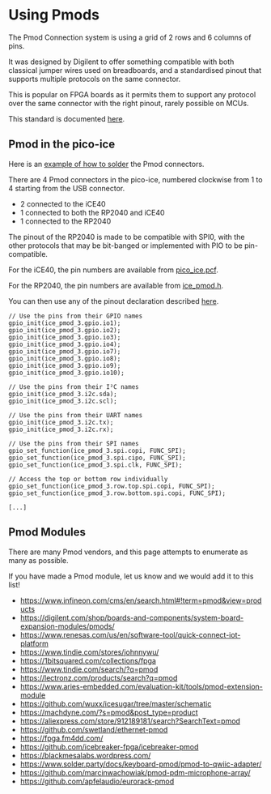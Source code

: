 # Using Pmods

The Pmod Connection system is using a grid of 2 rows and 6 columns of pins.

It was designed by Digilent to offer something compatible with both classical jumper wires used on breadboards,
and a standardised pinout that supports multiple protocols on the same connector.

This is popular on FPGA boards as it permits them to support any protocol over
the same connector with the right pinout, rarely possible on MCUs.

This standard is documented [here](https://reference.digilentinc.com/_media/reference/pmod/pmodoledrgb/pmodoledrgb_sch.pdf).

## Pmod in the pico-ice

Here is an [example of how to solder](md_getting__started.html#autotoc_md2) the Pmod connectors.

There are 4 Pmod connectors in the pico-ice, numbered clockwise from 1 to 4 starting from the USB connector.

- 2 connected to the iCE40
- 1 connected to both the RP2040 and iCE40
- 1 connected to the RP2040

The pinout of the RP2040 is made to be compatible with SPI0,
with the other protocols that may be bit-banged or implemented with PIO to be pin-compatible.

For the iCE40, the pin numbers are available from
[pico_ice.pcf](https://github.com/tinyvision-ai-inc/pico-ice-sdk/blob/main/rtl/pico_ice.pcf).

For the RP2040, the pin numbers are available from
[ice_pmod.h](https://github.com/tinyvision-ai-inc/pico-ice-sdk/blob/main/include/ice_pmod.h).

You can then use any of the pinout declaration described
[here](https://github.com/tinyvision-ai-inc/pico-ice-sdk/blob/main/include/pmod.h).

    // Use the pins from their GPIO names
    gpio_init(ice_pmod_3.gpio.io1);
    gpio_init(ice_pmod_3.gpio.io2);
    gpio_init(ice_pmod_3.gpio.io3);
    gpio_init(ice_pmod_3.gpio.io4);
    gpio_init(ice_pmod_3.gpio.io7);
    gpio_init(ice_pmod_3.gpio.io8);
    gpio_init(ice_pmod_3.gpio.io9);
    gpio_init(ice_pmod_3.gpio.io10);

    // Use the pins from their I²C names
    gpio_init(ice_pmod_3.i2c.sda);
    gpio_init(ice_pmod_3.i2c.scl);

    // Use the pins from their UART names
    gpio_init(ice_pmod_3.i2c.tx);
    gpio_init(ice_pmod_3.i2c.rx);

    // Use the pins from their SPI names
    gpio_set_function(ice_pmod_3.spi.copi, FUNC_SPI);
    gpio_set_function(ice_pmod_3.spi.cipo, FUNC_SPI);
    gpio_set_function(ice_pmod_3.spi.clk, FUNC_SPI);

    // Access the top or bottom row individually
    gpio_set_function(ice_pmod_3.row.top.spi.copi, FUNC_SPI);
    gpio_set_function(ice_pmod_3.row.bottom.spi.copi, FUNC_SPI);

    [...]


## Pmod Modules

There are many Pmod vendors, and this page attempts to enumerate as many as possible.

If you have made a Pmod module, let us know and we would add it to this list!

- <https://www.infineon.com/cms/en/search.html#!term=pmod&view=products>
- <https://digilent.com/shop/boards-and-components/system-board-expansion-modules/pmods/>
- <https://www.renesas.com/us/en/software-tool/quick-connect-iot-platform>
- <https://www.tindie.com/stores/johnnywu/>
- <https://1bitsquared.com/collections/fpga>
- <https://www.tindie.com/search/?q=pmod>
- <https://lectronz.com/products/search?q=pmod>
- <https://www.aries-embedded.com/evaluation-kit/tools/pmod-extension-module>
- <https://github.com/wuxx/icesugar/tree/master/schematic>
- <https://machdyne.com/?s=pmod&post_type=product>
- <https://aliexpress.com/store/912189181/search?SearchText=pmod>
- <https://github.com/swetland/ethernet-pmod>
- <https://fpga.fm4dd.com/>
- <https://github.com/icebreaker-fpga/icebreaker-pmod>
- <https://blackmesalabs.wordpress.com/>
- <https://www.solder.party/docs/keyboard-pmod/pmod-to-qwiic-adapter/>
- <https://github.com/marcinwachowiak/pmod-pdm-microphone-array/>
- <https://github.com/apfelaudio/eurorack-pmod>
